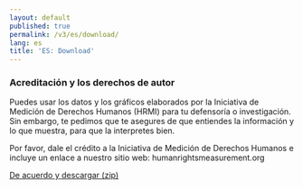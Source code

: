 ```yaml
---
layout: default
published: true
permalink: /v3/es/download/
lang: es
title: 'ES: Download'
---
```


### Acreditación y los derechos de autor

Puedes usar los datos y los gráficos elaborados por la Iniciativa de Medición de Derechos Humanos (HRMI) para tu defensoría o investigación. Sin embargo, te pedimos que te asegures de que entiendes la información y lo que muestra, para que la interpretes bien.

Por favor, dale el crédito a la Iniciativa de Medición de Derechos Humanos e incluye un enlace a nuestro sitio web: humanrightsmeasurement.org

[De acuerdo y descargar (zip)](https://data-store.humanrightsmeasurement.org/data/hrmi-data-download.zip)
